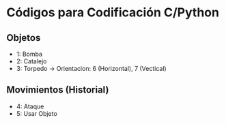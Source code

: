 # Códigos para Codificación C/Python

## Objetos

- 1: Bomba
- 2: Catalejo
- 3: Torpedo -> Orientacion: 6 (Horizontal), 7 (Vectical)

## Movimientos (Historial)
- 4: Ataque
- 5: Usar Objeto